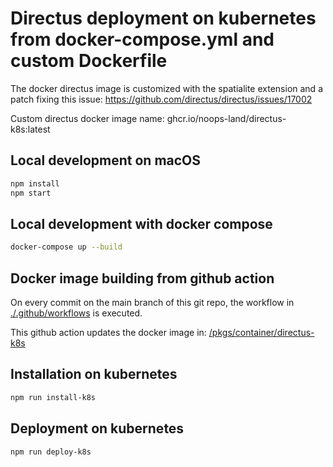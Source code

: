 
# Directus deployment on kubernetes from docker-compose.yml and custom Dockerfile

The docker directus image is customized with the spatialite extension and a patch fixing this issue:
<https://github.com/directus/directus/issues/17002>

Custom directus docker image name:
ghcr.io/noops-land/directus-k8s:latest

## Local development on macOS

```sh
npm install
npm start
```

## Local development with docker compose

```sh
docker-compose up --build
```

## Docker image building from github action

On every commit on the main branch of this git repo, the workflow in [./.github/workflows](./.github/workflows) is executed.

This github action updates the docker image in:
[/pkgs/container/directus-k8s](https://github.com/noops-land/directus-k8s/pkgs/container/directus-k8s)

## Installation on kubernetes

```sh
npm run install-k8s
```

## Deployment on kubernetes

```sh
npm run deploy-k8s
```
